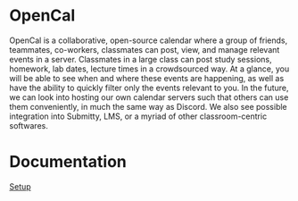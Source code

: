# OpenCal

OpenCal is a collaborative, open-source calendar where a group of
friends, teammates, co-workers, classmates can post, view, and manage
relevant events in a server. Classmates in a large class can post study
sessions, homework, lab dates, lecture times in a crowdsourced way. At a
glance, you will be able to see when and where these events are
happening, as well as have the ability to quickly filter only the events
relevant to you. In the future, we can look into hosting our own calendar
servers such that others can use them conveniently, in much the same way
as Discord. We also see possible integration into Submitty, LMS,
or a myriad of other classroom-centric softwares.

# Documentation

[Setup](docs/SETUP.md)
